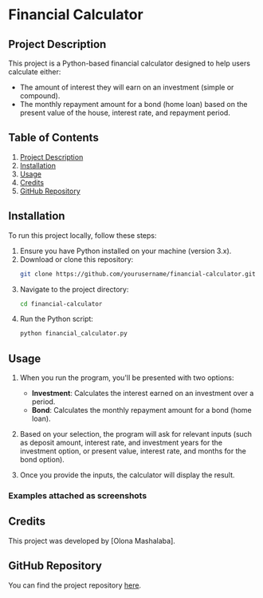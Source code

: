 # Financial Calculator

## Project Description
This project is a Python-based financial calculator designed to help users calculate either:
- The amount of interest they will earn on an investment (simple or compound).
- The monthly repayment amount for a bond (home loan) based on the present value of the house, interest rate, and repayment period.

## Table of Contents
1. [Project Description](#project-description)
2. [Installation](#installation)
3. [Usage](#usage)
4. [Credits](#credits)
5. [GitHub Repository](#github-repository)

## Installation
To run this project locally, follow these steps:
1. Ensure you have Python installed on your machine (version 3.x).
2. Download or clone this repository:
    ```bash
    git clone https://github.com/yourusername/financial-calculator.git
    ```
3. Navigate to the project directory:
    ```bash
    cd financial-calculator
    ```
4. Run the Python script:
    ```bash
    python financial_calculator.py
    ```

## Usage
1. When you run the program, you'll be presented with two options:
   - **Investment**: Calculates the interest earned on an investment over a period.
   - **Bond**: Calculates the monthly repayment amount for a bond (home loan).
   
2. Based on your selection, the program will ask for relevant inputs (such as deposit amount, interest rate, and investment years for the investment option, or present value, interest rate, and months for the bond option).

3. Once you provide the inputs, the calculator will display the result.

### Examples attached as screenshots

## Credits
This project was developed by [Olona Mashalaba].

## GitHub Repository
You can find the project repository [here](https://github.com/OlonaMashalba/financial-calculator).
